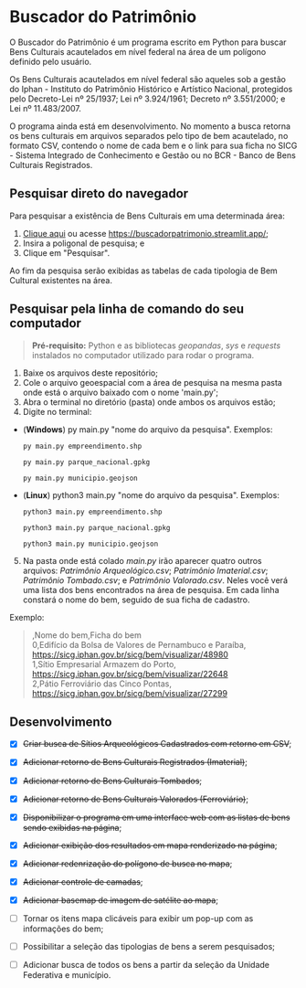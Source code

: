 
# Buscador do Patrimônio

O Buscador do Patrimônio é um programa escrito em Python para buscar Bens Culturais acautelados em nível federal na área de um polígono definido pelo usuário.

Os Bens Culturais acautelados em nível federal são aqueles sob a gestão do Iphan - Instituto do Patrimônio Histórico e Artístico Nacional, protegidos pelo Decreto-Lei nº 25/1937; Lei nº 3.924/1961; Decreto nº 3.551/2000; e Lei nº 11.483/2007.

O programa ainda está em desenvolvimento. No momento a busca retorna os bens culturais em arquivos separados pelo tipo de bem acautelado, no formato CSV, contendo o nome de cada bem e o link para sua ficha no SICG - Sistema Integrado de Conhecimento e Gestão ou no BCR - Banco de Bens Culturais Registrados.

## Pesquisar direto do navegador

Para pesquisar a existência de Bens Culturais em uma determinada área:
1. [Clique aqui](https://buscadorpatrimonio.streamlit.app/) ou acesse https://buscadorpatrimonio.streamlit.app/;
2. Insira a poligonal de pesquisa; e
3. Clique em "Pesquisar".

Ao fim da pesquisa serão exibidas as tabelas de cada tipologia de Bem Cultural existentes na área. 



## Pesquisar pela linha de comando do seu computador

>**Pré-requisito:** Python e as bibliotecas *geopandas*, *sys* e *requests* instalados no computador utilizado para rodar o programa.

1. Baixe os arquivos deste repositório;
2. Cole o arquivo geoespacial com a área de pesquisa na mesma pasta onde está o arquivo baixado com o nome 'main.py';
3. Abra o terminal no diretório (pasta) onde ambos os arquivos estão;
4. Digite no terminal:

- (**Windows**) py main.py "nome do arquivo da pesquisa".
    Exemplos:

    `py main.py empreendimento.shp`
    
    `py main.py parque_nacional.gpkg`

    `py main.py municipio.geojson`

- (**Linux**) python3 main.py "nome do arquivo da pesquisa".
    Exemplos:

    `python3 main.py empreendimento.shp`

    `python3 main.py parque_nacional.gpkg`

    `python3 main.py municipio.geojson`
    
5. Na pasta onde está colado *main.py* irão aparecer quatro outros arquivos: *Patrimônio Arqueológico.csv*; *Patrimônio Imaterial.csv*; *Patrimônio Tombado.csv*; e *Patrimônio Valorado.csv*. Neles você verá uma lista dos bens encontrados na área de pesquisa. Em cada linha constará o nome do bem, seguido de sua ficha de cadastro.

Exemplo:

>,Nome do bem,Ficha do bem<br>
>0,Edifício da Bolsa de Valores de Pernambuco e Paraíba, https://sicg.iphan.gov.br/sicg/bem/visualizar/48980<br>
>1,Sítio Empresarial Armazem do Porto, https://sicg.iphan.gov.br/sicg/bem/visualizar/22648<br>
>2,Pátio Ferroviário das Cinco Pontas, https://sicg.iphan.gov.br/sicg/bem/visualizar/27299<br>


## Desenvolvimento

* [x] ~~Criar busca de Sítios Arqueológicos Cadastrados com retorno em CSV~~;
* [x] ~~Adicionar retorno de Bens Culturais Registrados (Imaterial)~~;
* [x] ~~Adicionar retorno de Bens Culturais Tombados~~;
* [x] ~~Adicionar retorno de Bens Culturais Valorados (Ferroviário)~~;
* [x] ~~Disponibilizar o programa em uma interface web com as listas de bens sendo exibidas na página~~;
* [x] ~~Adicionar exibição dos resultados em mapa renderizado na página~~;
* [x] ~~Adicionar redenrização do polígono de busca no mapa~~;
* [x] ~~Adicionar controle de camadas~~;
* [x] ~~Adicionar basemap de imagem de satélite ao mapa~~;
* [ ] Tornar os itens mapa clicáveis para exibir um pop-up com as informações do bem;
* [ ] Possibilitar a seleção das tipologias de bens a serem pesquisados;
* [ ] Adicionar busca de todos os bens a partir da seleção da Unidade Federativa e município.

